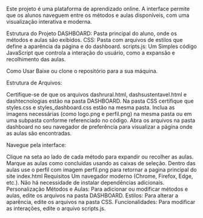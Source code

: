 Este projeto é uma plataforma de aprendizado online. A interface permite que os alunos naveguem entre os métodos e aulas disponíveis, com uma visualização interativa e moderna.

Estrutura do Projeto
DASHBOARD: Pasta principal do aluno, onde os métodos e aulas são exibidos.
CSS: Pasta com arquivos de estilos que define a aparência da página e do dashboard.
scripts.js: Um Simples código JavaScript que controla a interação do usuário, como a expansão e recolhimento das aulas.

Como Usar
Baixe ou clone o repositório para a sua máquina.

Estrutura de Arquivos:

Certifique-se de que os arquivos dashrural.html, dashsustentavel.html e dashtecnologias estão na pasta DASHBOARD. Na pasta CSS certifique que styles.css e styles_dashboard.css estão na mesma pasta.
Inclua as imagens necessárias (como logo.png e perfil.png) na mesma pasta ou em uma subpasta conforme referenciado no código.
Abra os arquivos na pasta dashboard no seu navegador de preferência para visualizar a página onde as aulas são encontradas.

Navegue pela interface:

Clique na seta ao lado de cada método para expandir ou recolher as aulas.
Marque as aulas como concluídas usando as caixas de seleção.
Dentro das aulas use o perfil com imagem perfil.png para retornar a pagina principal do site index.html
Requisitos
Um navegador moderno (Chrome, Firefox, Edge, etc.).
Não há necessidade de instalar dependências adicionais.
Personalização
Métodos e Aulas: Para adicionar ou modificar métodos e aulas, edite os arquivos na pasta DASHBOARD.
Estilos: Para alterar a aparência, edite os arquivos na pasta CSS.
Funcionalidades: Para modificar as interações, edite o arquivo scripts.js.
